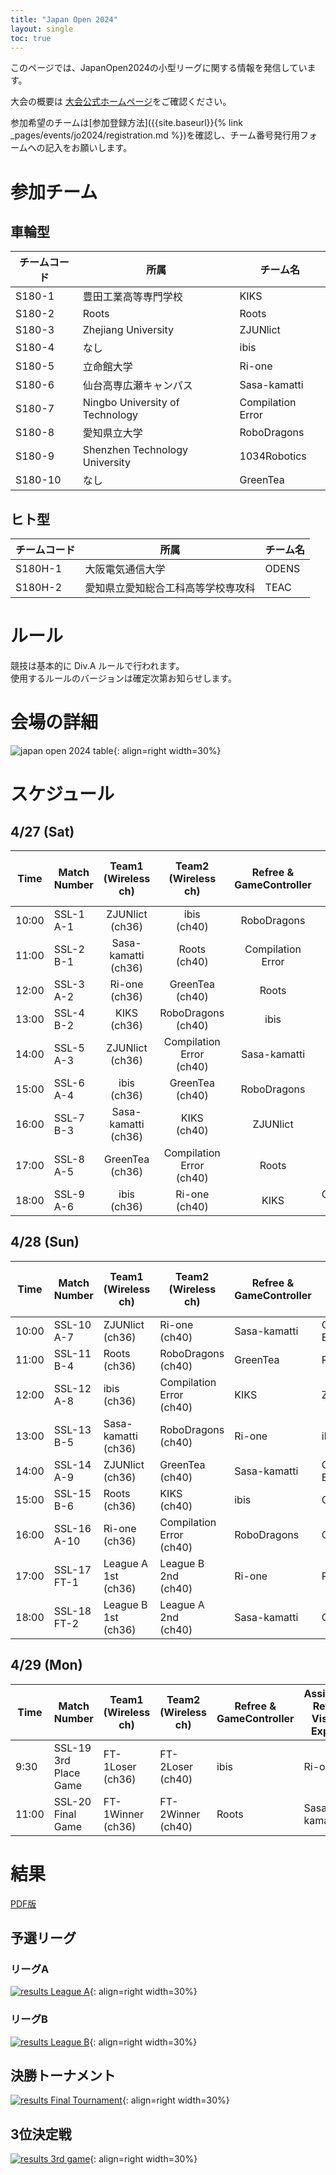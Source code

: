 ```yaml
---
title: "Japan Open 2024"
layout: single
toc: true
---
```


このページでは、JapanOpen2024の小型リーグに関する情報を発信しています。

大会の概要は [大会公式ホームページ](https://www.robocup.or.jp/JapanOpen2024/)をご確認ください。

参加希望のチームは[参加登録方法]({{site.baseurl}}{% link _pages/events/jo2024/registration.md %})を確認し、チーム番号発行用フォームへの記入をお願いします。

# 参加チーム
## 車輪型

|チームコード|所属|チーム名|
|---|---|---|
|S180-1|豊田工業高等専門学校|KIKS|
|S180-2|Roots|Roots|
|S180-3|Zhejiang University|ZJUNlict|
|S180-4|なし|ibis|
|S180-5|立命館大学|Ri-one|
|S180-6|仙台高専広瀬キャンパス|Sasa-kamatti|
|S180-7|Ningbo University of Technology|Compilation Error|
|S180-8|愛知県立大学|RoboDragons|
|S180-9|Shenzhen Technology University|1034Robotics|
|S180-10|なし|GreenTea|



## ヒト型

|チームコード|所属|チーム名|
|---|---|---|
|S180H-1|大阪電気通信大学|ODENS|
|S180H-2|愛知県立愛知総合工科高等学校専攻科|TEAC|


# ルール
競技は基本的に Div.A ルールで行われます。  
使用するルールのバージョンは確定次第お知らせします。

# 会場の詳細
![japan open 2024 table](images/map_s180.png){: align=right width=30%}

# スケジュール
## 4/27 (Sat)
| Time  | Match Number | Team1<br>(Wireless ch) | Team2<br>(Wireless ch)      | Refree &<br>GameController | Assistant Ref. &<br>Vision Expert | 
| ----- | ------------ |:----------------------:|:---------------------------:|:--------------------------:|:---------------------------------:| 
| 10:00 | SSL-1<br>A-1 | ZJUNlict<br>(ch36)     | ibis<br>(ch40)              | RoboDragons                | KIKS                              | 
| 11:00 | SSL-2<br>B-1 | Sasa-kamatti<br>(ch36) | Roots<br>(ch40)             | Compilation Error          | ibis                              | 
| 12:00 | SSL-3<br>A-2 | Ri-one<br>(ch36)       | GreenTea<br>(ch40)          | Roots                      | ZJUNlict                          | 
| 13:00 | SSL-4<br>B-2 | KIKS<br>(ch36)         | RoboDragons<br>(ch40)       | ibis                       | Ri-one                            | 
| 14:00 | SSL-5<br>A-3 | ZJUNlict<br>(ch36)     | Compilation Error<br>(ch40) | Sasa-kamatti               | KIKS                              | 
| 15:00 | SSL-6<br>A-4 | ibis<br>(ch36)         | GreenTea<br>(ch40)          | RoboDragons                | Roots                             | 
| 16:00 | SSL-7<br>B-3 | Sasa-kamatti<br>(ch36) | KIKS<br>(ch40)              | ZJUNlict                   | Ri-one                            | 
| 17:00 | SSL-8<br>A-5 | GreenTea<br>(ch36)     | Compilation Error<br>(ch40) | Roots                      | Sasa-kamatti                      | 
| 18:00 | SSL-9<br>A-6 | ibis<br>(ch36)         | Ri-one<br>(ch40)            | KIKS                       | Compilation Error                 | 

## 4/28 (Sun)
| Time  | Match Number   | Team1<br>(Wireless ch) | Team2<br>(Wireless ch)      | Refree &<br>GameController | Assistant Ref. &<br>Vision Expert | 
| ----- | -------------- | ---------------------- | --------------------------- | -------------------------- | --------------------------------- | 
| 10:00 | SSL-10<br>A-7  | ZJUNlict<br>(ch36)     | Ri-one<br>(ch40)            | Sasa-kamatti               | Compilation Error                 | 
| 11:00 | SSL-11<br>B-4  | Roots<br>(ch36)        | RoboDragons<br>(ch40)       | GreenTea                   | Ri-one                            | 
| 12:00 | SSL-12<br>A-8  | ibis<br>(ch36)         | Compilation Error<br>(ch40) | KIKS                       | ZJUNlict                          | 
| 13:00 | SSL-13<br>B-5  | Sasa-kamatti<br>(ch36) | RoboDragons<br>(ch40)       | Ri-one                     | ibis                              | 
| 14:00 | SSL-14<br>A-9  | ZJUNlict<br>(ch36)     | GreenTea<br>(ch40)          | Sasa-kamatti               | Compilation Error                 | 
| 15:00 | SSL-15<br>B-6  | Roots<br>(ch36)        | KIKS<br>(ch40)              | ibis                       | GreenTea                          | 
| 16:00 | SSL-16<br>A-10 | Ri-one<br>(ch36)       | Compilation Error<br>(ch40) | RoboDragons                | GreenTea                          | 
| 17:00 | SSL-17<br>FT-1 | League A 1st<br>(ch36) | League B 2nd<br>(ch40)      | Ri-one                     | Roots                             | 
| 18:00 | SSL-18<br>FT-2 | League B 1st<br>(ch36) | League A 2nd<br>(ch40)      | Sasa-kamatti               | GreenTea                          | 

## 4/29 (Mon)
| Time  | Match Number             | Team1<br>(Wireless ch)| Team2<br>(Wireless ch)| Refree &<br>GameController | Assistant Ref. &<br>Vision Expert | 
| ----- | ------------------------ | --------------------- | --------------------- | -------------------------- | --------------------------------- | 
| 9:30  | SSL-19<br>3rd Place Game | FT-1Loser<br>(ch36)   | FT-2Loser<br>(ch40)   | ibis                       | Ri-one                            | 
| 11:00 | SSL-20<br>Final Game     | FT-1Winner<br>(ch36)  | FT-2Winner<br>(ch40)  | Roots                      | Sasa-kamatti                      | 


# 結果
[PDF版](pdf/ssl_matches_2024_results.pdf)

## 予選リーグ
### リーグA
[![results League A](images/league_a_results.png)](images/league_a_results.png){: align=right width=30%}


### リーグB
[![results League B](images/league_b_results.png)](images/league_b_results.png){: align=right width=30%}



## 決勝トーナメント
[![results Final Tournament](images/final_tournament_results.png)](images/final_tournament_results.png){: align=right width=30%}


## 3位決定戦
[![results 3rd game](images/3rd_place_game_results.png)](images/3rd_place_game_results.png){: align=right width=30%}


